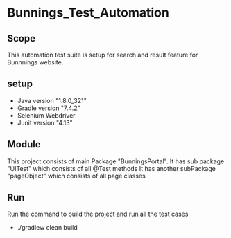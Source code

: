 # Bunnings_Test_Automation

## **Scope**
This automation test suite is setup for search and result feature for Bunnnings website.

## **setup**
- Java version "1.8.0_321"
- Gradle version "7.4.2"
- Selenium Webdriver
- Junit version "4.13"

## **Module**
This project consists of main Package "BunningsPortal". 
It has sub package "UITest" which consists of all @Test methods
It has another subPackage "pageObject" which consists of all page classes

## **Run**
Run the command to build the project and run all the test cases
- ./gradlew clean build 

